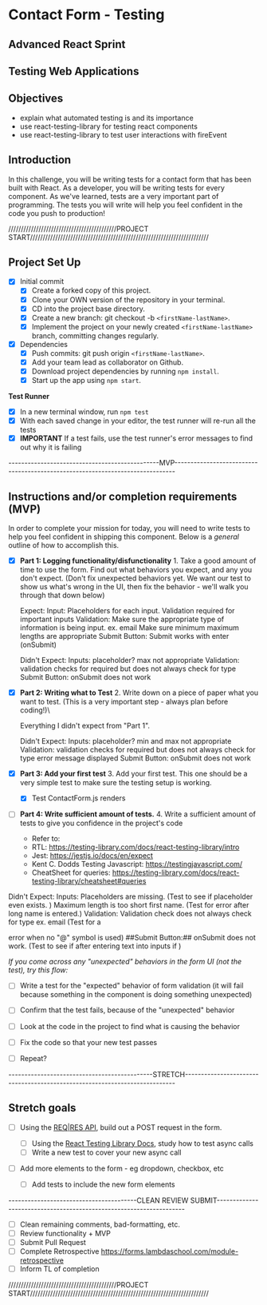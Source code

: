 # Contact Form - Testing
  ## Advanced React Sprint
  ## Testing Web Applications

## Objectives
  - explain what automated testing is and its importance
  - use react-testing-library for testing react components
  - use react-testing-library to test user interactions with fireEvent

## Introduction
  In this challenge, you will be writing tests for a contact form that has been built with React.
  As a developer, you will be writing tests for every component. As we've learned, tests are a very important part of programming. The tests you will write will help you feel confident in the code you push to production!

///////////////////////////////////////////PROJECT START///////////////////////////////////////////////////////////////////////

## Project Set Up
  - [x] Initial commit
    - [x] Create a forked copy of this project.
    - [x] Clone your OWN version of the repository in your terminal.
    - [x] CD into the project base directory.
    - [x] Create a new branch: git checkout -b `<firstName-lastName>`.
    - [x] Implement the project on your newly created `<firstName-lastName>` branch, committing changes regularly.

  -[x] Dependencies
    - [x] Push commits: git push origin `<firstName-lastName>`.
    - [x] Add your team lead as collaborator on Github.
    - [x] Download project dependencies by running `npm install`.
    - [x] Start up the app using `npm start`.

**Test Runner**
- [x] In a new terminal window, run `npm test`
- [x] With each saved change in your editor, the test runner will re-run all the tests
- [x] **IMPORTANT** If a test fails, use the test runner's error messages to find out why it is failing

-----------------------------------------------MVP------------------------------------------------------------------------------

## Instructions and/or completion requirements (MVP)
  In order to complete your mission for today, you will need to write tests to help you feel confident in shipping this component. Below is a _general_ outline of how to accomplish this.

  -[x] **Part 1: Logging functionality/disfunctionality** 1. Take a good amount of time to use the form. Find out what behaviors you expect, and any you don't expect. (Don't fix unexpected behaviors yet. We want our test to show us what's wrong in the UI, then fix the behavior - we'll walk you through that down below)

    Expect: 
      Input:
        Placeholders for each input.
        Validation required for important inputs
      Validation:
        Make sure the appropriate type of information is being input. ex. email
        Make sure minimum maximum lengths are appropriate
      Submit Button:
        Submit works with enter (onSubmit)

    Didn't Expect:
      Inputs:
        placeholder?
        max not appropriate
      Validation:
        validation checks for required but does not always check for type
      Submit Button:
        onSubmit does not work


  -[x] **Part 2: Writing what to Test** 2. Write down on a piece of paper what you want to test. (This is a very important step - always plan before coding!)\

    Everything I didn't expect from "Part 1".

    Didn't Expect:
      Inputs:
        placeholder?
        min and max not appropriate
      Validation:
        validation checks for required but does not always check for type
        error message displayed
      Submit Button:
        onSubmit does not work

  -[x] **Part 3: Add your first test** 3. Add your first test. This one should be a very simple test to make sure the testing setup is working.
    - [x] Test ContactForm.js renders

  -[ ] **Part 4: Write sufficient amount of tests.** 4. Write a sufficient amount of tests to give you confidence in the project's code

    - Refer to: 
    - RTL: https://testing-library.com/docs/react-testing-library/intro
    - Jest: https://jestjs.io/docs/en/expect
    - Kent C. Dodds Testing Javascript: https://testingjavascript.com/
    - CheatSheet for queries: https://testing-library.com/docs/react-testing-library/cheatsheet#queries

   Didn't Expect:
      Inputs:
        Placeholders are missing. 
          (Test to see if placeholder even exists. )
        Maximum length is too short first name. 
          (Test for error after long name is entered.)
      Validation:
        Validation check does not always check for type ex. email 
          (Test for a <p> error when no "@" symbol is used)
      ##Submit Button:##
        onSubmit does not work.
          (Test to see if after entering text into inputs if )
          


  


  _If you come across any "unexpected" behaviors in the form UI (not the test), try this flow:_

  - [ ] Write a test for the "expected" behavior of form validation (it will fail because something in the component is doing something unexpected)
  - [ ] Confirm that the test fails, because of the "unexpected" behavior
  - [ ] Look at the code in the project to find what is causing the behavior
  - [ ] Fix the code so that your new test passes
  
  - [ ] Repeat?

---------------------------------------------STRETCH---------------------------------------------------------------------------

## Stretch goals

- [ ] Using the [REQ|RES API](https://reqres.in/), build out a POST request in the form.

  - [ ] Using the [React Testing Library Docs](https://testing-library.com/docs/react-testing-library/intro), study how to test async calls
  - [ ] Write a new test to cover your new async call

- [ ] Add more elements to the form - eg dropdown, checkbox, etc
  - [ ] Add tests to include the new form elements

----------------------------------------CLEAN REVIEW SUBMIT--------------------------------------------------------------------

- [ ] Clean remaining comments, bad-formatting, etc.
- [ ] Review functionality + MVP
- [ ] Submit Pull Request
- [ ] Complete Retrospective https://forms.lambdaschool.com/module-retrospective
- [ ] Inform TL of completion

///////////////////////////////////////////PROJECT START///////////////////////////////////////////////////////////////////////